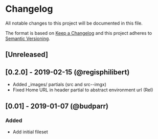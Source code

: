 # Changelog

All notable changes to this project will be documented in this file.

The format is based on [Keep a Changelog](http://keepachangelog.com/en/1.0.0/) and this project adheres to [Semantic Versioning](http://semver.org/spec/v2.0.0.html).

## [Unreleased]

## [0.2.0] - 2019-02-15 (@regisphilibert)

- Added _images/ partials (src and src--imgx)
- Fixed Home URL in header partial to abstract environment url (Rel)

## [0.01] - 2019-01-07 (@budparr)

### Added

- Add initial fileset
